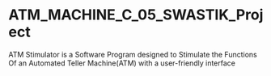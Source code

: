 # ATM_MACHINE_C_05_SWASTIK_Project
ATM Stimulator is a Software Program designed to Stimulate the Functions Of an Automated Teller Machine(ATM) with a user-friendly interface
